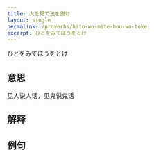 ```yaml
---
title: 人を見て法を説け
layout: single
permalink: /proverbs/hito-wo-mite-hou-wo-toke
excerpt: ひとをみてほうをとけ
---
```


ひとをみてほうをとけ

## 意思

见人说人话，见鬼说鬼话

## 解释

## 例句

